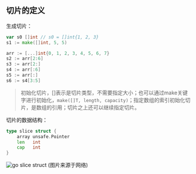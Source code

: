 ## 切片的定义

生成切片：
```go
var s0 []int // s0 = []int{1, 2, 3}
s1 := make([]int, 5, 5)

arr := [...]int{0, 1, 2, 3, 4, 5, 6, 7}
s2 := arr[2:6]
s3 := arr[2:]
s4 := arr[:6]
s5 := arr[:]
s6 := s4[3:5]
```

> 初始化切片，[]表示是切片类型，不需要指定大小；也可以通过make关键字进行初始化，`make([]T, length, capacity)`；指定数组的索引初始化切片，是数组的引用；切片之上还可以继续指定切片。

切片的数据结构：
```go
type slice struct {
    array unsafe.Pointer
    len   int
    cap   int
}
```
![go slice struct](https://bxdc-static.oss-cn-beijing.aliyuncs.com/images/go-slice-struct.jpg) (图片来源于网络)

